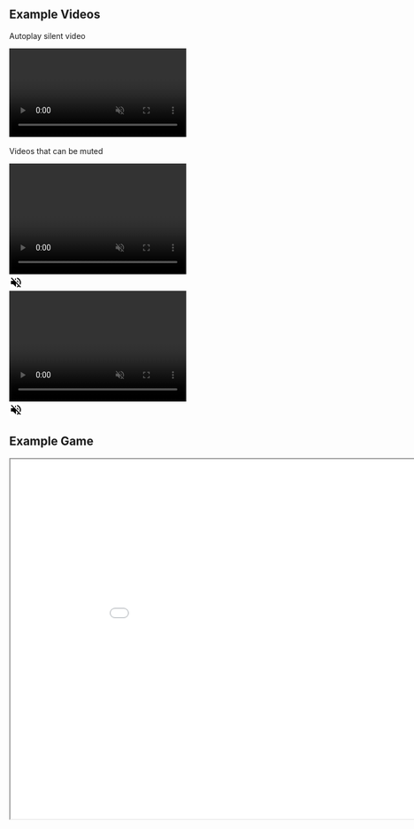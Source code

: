 ## Example Videos

Autoplay silent video

<video autoplay muted loop width="320">

    <source src="Video/Test.webm"
            type="video/webm">

    <source src="Video/Test.mp4"
            type="video/mp4">

    Sorry, your browser doesn't support embedded videos.
</video>

Videos that can be muted

<div class="row">
  <div class="column">
    <video id="myVideo" src="TestWithSound.mp4" width="320" height="200" autoplay muted loop preload></video>
  </div>
  <div class="column">
    <img src="volumeOff.png" controlledVideoId="myVideo" onclick="toggleMute()">
  </div>
</div>

<div class="row">
  <div class="column">
    <video id="myVideo2" src="TestWithSound.mp4" width="320" height="200" autoplay muted loop preload></video>
  </div>
  <div class="column">
    <img src="volumeOff.png" controlledVideoId="myVideo2" onclick="toggleMute()">
  </div>
</div>

<script>
var vid = document.getElementById("myVideo");
function toggleMute(event) { 
    var el = event.target;
    var vidId = el.getAttribute('controlledVideoId');
    var vid = document.getElementById(vidId);
    vid.muted = !vid.muted;
    el.src = vid.muted ? "volumeOff.png" : "volumeOn.png";
}
</script>

## Example Game

<iframe src="Bubbles/index.html" style="width:960px; height:650px">
